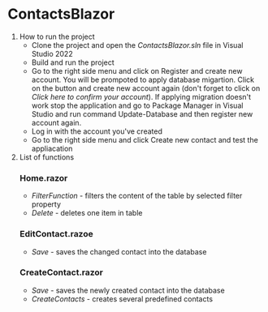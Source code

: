 # ContactsBlazor
1. How to run the project
   * Clone the project and open the *ContactsBlazor.sln* file in Visual Studio 2022   
   * Build and run the project
   * Go to the right side menu and click on Register and create new account. You will be prompoted to apply database migartion. Click on the button and create new     account again (don't forget to click on *Click here to confirm your account*). If applying migration doesn't work stop the application and go to Package Manager in Visual Studio and run command Update-Database and then register new account again.
   * Log in with the account you've created
   * Go to the right side menu and click Create new contact and test the appliacation
2. List of functions
   ### Home.razor
     * *FilterFunction* - filters the content of the table by selected filter property
     * *Delete* - deletes one item in table
   ### EditContact.razoe
     * *Save* - saves the changed contact into the database
   ### CreateContact.razor
     * *Save* - saves the newly created contact into the database
     * *CreateContacts* - creates several predefined contacts
   
   
  
   
